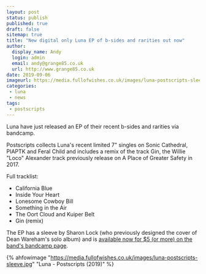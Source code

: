 ```yaml
---
layout: post
status: publish
published: true
draft: false
sitemap: true
title: "New digital only Luna EP of b-sides and rarities out now"
author:
  display_name: Andy
  login: admin
  email: andy@grange85.co.uk
  url: http://www.grange85.co.uk
date: 2019-09-06
imageurl: https://media.fullofwishes.co.uk/images/luna-postscripts-sleeve.jpg
categories:
 - luna
 - news
tags:
 - postscripts
---
```

Luna have just released an EP of their recent b-sides and rarities via bandcamp.

Postscripts collects Luna's recent limited 7" singles on Sonic Cathedral, PIAPTK and Feral Child and includes a remix of the track Gin, the Willie "Loco" Alexander track previously release on A Place of Greater Safety in 2017.

Full tracklist:

- California Blue
- Inside Your Heart
- Lonesome Cowboy Bill
- Something in the Air
- The Oort Cloud and Kuiper Belt
- Gin (remix)

The EP has a sleeve by Sharon Lock (who previously designed the cover of Dean Wareham's solo album) and is <a href="https://luna.bandcamp.com/album/postscripts">available now for $5 (or more) on the band's bandcamp page</a>.

{% ahfowimage "https://media.fullofwishes.co.uk/images/luna-postscripts-sleeve.jpg" "Luna - Postscripts (2019)" %}
